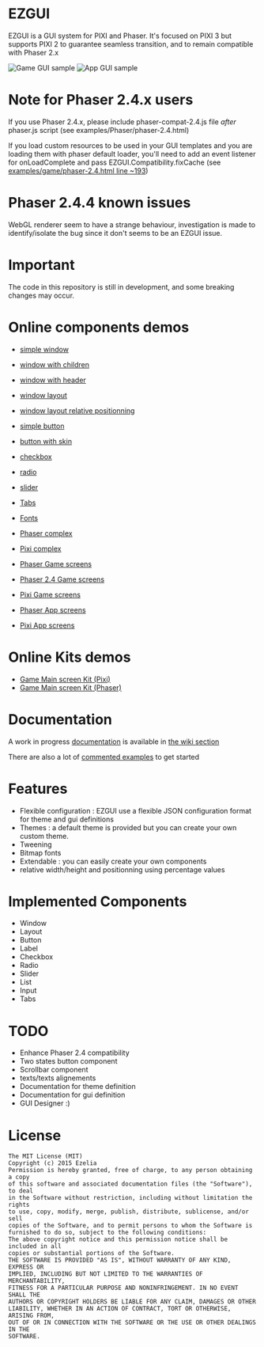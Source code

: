 ﻿EZGUI 
=====
EZGUI is a GUI system for PIXI and Phaser.
It's focused on PIXI 3 but supports PIXI 2 to guarantee seamless transition, and to remain compatible with Phaser 2.x

![Game GUI sample](http://ezgui.ezelia.com/img/ezgui-game-optimized2.gif) ![App GUI sample](http://ezgui.ezelia.com/img/ezgui-app-optimized2.gif) 


Note for Phaser 2.4.x users
===========================
If you use Phaser 2.4.x, please include phaser-compat-2.4.js file *after* phaser.js script (see examples/Phaser/phaser-2.4.html)

If you load custom resources to be used in your GUI templates and you are loading them with phaser default loader, you'll need to add an event listener for onLoadComplete and pass EZGUI.Compatibility.fixCache (see [examples/game/phaser-2.4.html line ~193](examples/game/phaser-2.4.html#L193))

Phaser 2.4.4 known issues
===========================
WebGL renderer seem to have a strange behaviour, investigation is made to identify/isolate the bug since it don't seems to be an EZGUI issue.




Important 
=========
The code in this repository is still in development, and some breaking changes may occur.


Online components demos
======================= 
 * [simple window](http://ezgui.ezelia.com/examples/01-window/1-simple.html)
 * [window with children](http://ezgui.ezelia.com/examples/01-window/2-children.html)
 * [window with header](http://ezgui.ezelia.com/examples/01-window/3-header.html)
 * [window layout](http://ezgui.ezelia.com/examples/01-window/4-layout.html)
 * [window layout relative positionning](http://ezgui.ezelia.com/examples/01-window/6-layout-relative-positions.html)
 * [simple button](http://ezgui.ezelia.com/examples/02-button/1-simple.html)
 * [button with skin](http://ezgui.ezelia.com/examples/02-button/2-skin.html)
 * [checkbox](http://ezgui.ezelia.com/examples/03-checkbox/1-list.html)
 * [radio](http://ezgui.ezelia.com/examples/04-radio/1-list.html)
 * [slider](http://ezgui.ezelia.com/examples/05-slider/1-horizontal.html)
 * [Tabs](http://ezgui.ezelia.com/examples/09-tabs/1.html)
 * [Fonts](http://ezgui.ezelia.com/examples/06-fonts/01.html)

 * [Phaser complex](http://ezgui.ezelia.com/examples/Phaser/)
 * [Pixi complex](http://ezgui.ezelia.com/examples/Pixi/)

 * [Phaser Game screens](http://ezgui.ezelia.com/examples/game/phaser.html)
 * [Phaser 2.4 Game screens](http://ezgui.ezelia.com/examples/game/phaser-2.4.html)

 * [Pixi Game screens](http://ezgui.ezelia.com/examples/game/pixi.html)

 * [Phaser App screens](http://ezgui.ezelia.com/examples/app/phaser.html)
 * [Pixi App screens](http://ezgui.ezelia.com/examples/app/pixi.html)

Online Kits demos
=================
 * [Game Main screen Kit (Pixi)](http://ezgui.ezelia.com/examples/kits/MainScreen-Pixi.html)
 * [Game Main screen Kit (Phaser)](http://ezgui.ezelia.com/examples/kits/MainScreen-Phaser.html)
 

Documentation
=============
A work in progress [documentation](https://github.com/Ezelia/EZGUI/wiki) is available in [the wiki section](https://github.com/Ezelia/EZGUI/wiki)

There are also a lot of [commented examples](https://github.com/Ezelia/EZGUI/tree/master/examples) to get started


Features
========
 * Flexible configuration : EZGUI use a flexible JSON configuration format for theme and gui definitions
 * Themes : a default theme is provided but you can create your own custom theme.
 * Tweening 
 * Bitmap fonts
 * Extendable : you can easily create your own components
 * relative width/height and positionning using percentage values 
 

Implemented Components
======================
 * Window 
 * Layout 
 * Button
 * Label
 * Checkbox
 * Radio
 * Slider
 * List 
 * Input
 * Tabs


TODO 
====
 * Enhance Phaser 2.4 compatibility
 * Two states button component
 * Scrollbar component
 * texts/texts alignements 
 * Documentation for theme definition
 * Documentation for gui definition
 * GUI Designer :)





License
=======

```
The MIT License (MIT)
Copyright (c) 2015 Ezelia
Permission is hereby granted, free of charge, to any person obtaining a copy
of this software and associated documentation files (the "Software"), to deal
in the Software without restriction, including without limitation the rights
to use, copy, modify, merge, publish, distribute, sublicense, and/or sell
copies of the Software, and to permit persons to whom the Software is
furnished to do so, subject to the following conditions:
The above copyright notice and this permission notice shall be included in all
copies or substantial portions of the Software.
THE SOFTWARE IS PROVIDED "AS IS", WITHOUT WARRANTY OF ANY KIND, EXPRESS OR
IMPLIED, INCLUDING BUT NOT LIMITED TO THE WARRANTIES OF MERCHANTABILITY,
FITNESS FOR A PARTICULAR PURPOSE AND NONINFRINGEMENT. IN NO EVENT SHALL THE
AUTHORS OR COPYRIGHT HOLDERS BE LIABLE FOR ANY CLAIM, DAMAGES OR OTHER
LIABILITY, WHETHER IN AN ACTION OF CONTRACT, TORT OR OTHERWISE, ARISING FROM,
OUT OF OR IN CONNECTION WITH THE SOFTWARE OR THE USE OR OTHER DEALINGS IN THE
SOFTWARE.
```
